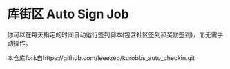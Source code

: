 # 库街区 Auto Sign Job

你可以在每天指定的时间自动运行签到脚本(包含社区签到和奖励签到)，而无需手动操作。

本仓库fork自https://github.com/leeezep/kurobbs_auto_checkin.git